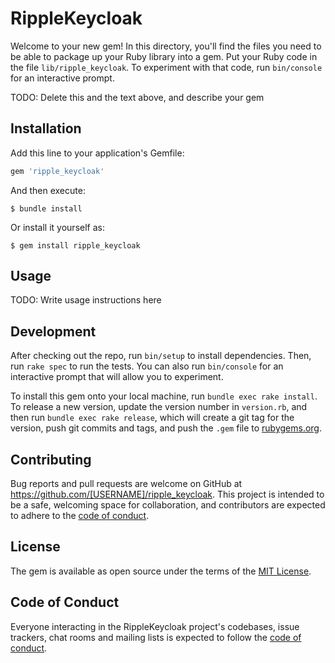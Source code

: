 # RippleKeycloak

Welcome to your new gem! In this directory, you'll find the files you need to be able to package up your Ruby library into a gem. Put your Ruby code in the file `lib/ripple_keycloak`. To experiment with that code, run `bin/console` for an interactive prompt.

TODO: Delete this and the text above, and describe your gem

## Installation

Add this line to your application's Gemfile:

```ruby
gem 'ripple_keycloak'
```

And then execute:

    $ bundle install

Or install it yourself as:

    $ gem install ripple_keycloak

## Usage

TODO: Write usage instructions here

## Development

After checking out the repo, run `bin/setup` to install dependencies. Then, run `rake spec` to run the tests. You can also run `bin/console` for an interactive prompt that will allow you to experiment.

To install this gem onto your local machine, run `bundle exec rake install`. To release a new version, update the version number in `version.rb`, and then run `bundle exec rake release`, which will create a git tag for the version, push git commits and tags, and push the `.gem` file to [rubygems.org](https://rubygems.org).

## Contributing

Bug reports and pull requests are welcome on GitHub at https://github.com/[USERNAME]/ripple_keycloak. This project is intended to be a safe, welcoming space for collaboration, and contributors are expected to adhere to the [code of conduct](https://github.com/[USERNAME]/ripple_keycloak/blob/master/CODE_OF_CONDUCT.md).


## License

The gem is available as open source under the terms of the [MIT License](https://opensource.org/licenses/MIT).

## Code of Conduct

Everyone interacting in the RippleKeycloak project's codebases, issue trackers, chat rooms and mailing lists is expected to follow the [code of conduct](https://github.com/[USERNAME]/ripple_keycloak/blob/master/CODE_OF_CONDUCT.md).
